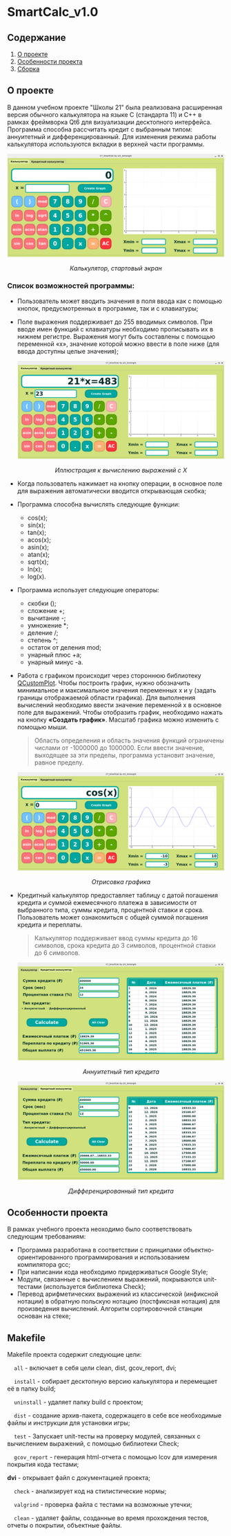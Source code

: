 # SmartCalc_v1.0

## Содержание

1. [О проекте](#о-проекте)
2. [Особенности проекта](#особенности-проекта)
3. [Сборка](#сборка)

## О проекте

В данном учебном проекте "Школы 21" была реализована расширенная версия обычного калькулятора на языке C (стандарта 11) и C++ в рамках фреймворка Qt6 для визуализации десктопного интерфейса. Программа способна рассчитать кредит с выбранным типом: аннуитетный и дифференцированный. Для изменения режима работы калькулятора используются вкладки в верхней части программы.

<div align=center>

!["Калькулятор, стартовый экран"](images/start_screen.png)

*Калькулятор, стартовый экран*
</div>

### Список возможностей программы:
* Пользователь может вводить значения в поля ввода как с помощью кнопок, предусмотренных в программе, так и с клавиатуры;
* Поле выражения поддерживает до 255 вводимых символов. При вводе имен функций с клавиатуры необходимо прописывать их в нижнем регистре. Выражения могут быть составлены с помощью переменной «x», значение которой можно ввести в поле ниже (для ввода доступны целые значения);

	<div align=center>

	!["Иллюстрация к вычислению выражений с X"](images/x_calculation.png)

	*Иллюстрация к вычислению выражений с X*
	</div>

* Когда пользователь нажимает на кнопку операции, в основное поле для выражения автоматически вводится открывающая скобка;
* Программа способна вычислять следующие функции:
	* cos(x);
	* sin(x);
	* tan(x);
	* acos(x);
	* asin(x);
	* atan(x);
	* sqrt(x);
	* ln(x);
	* log(x).
* Программа использует следующие операторы:
	* скобки ();
	* сложение +;
	* вычитание -;
	* умножение *;
	* деление /;
	* степень ^;
	* остаток от деления mod;
	* унарный плюс +a;
	* унарный минус -a.

* Работа с графиком происходит через стороннюю библиотеку [QCustomPlot](https://www.qcustomplot.com/). Чтобы построить график, нужно обозначить минимальное и максимальное значения переменных x и y (задать границы отображаемой области графика). Для выполнения вычислений необходимо ввести значение переменной x в основное поле для выражений. Чтобы отобразить график, необходимо нажать на кнопку **«Создать график»**. Масштаб графика можно изменить с помощью мыши.

	>Область определения и область значения функций ограничены числами от -1000000 до 1000000. Если ввести значение, выходящее за эти пределы, программа установит значение, равное пределу.

	<div align=center>

	!["Отрисовка графика"](images/graph.png)

	*Отрисовка графика*
	</div>

* Кредитный калькулятор предоставляет таблицу с датой погашения кредита и суммой ежемесячного платежа в зависимости от выбранного типа, суммы кредита, процентной ставки и срока. Пользователь может ознакомиться с общей суммой погашения кредита и переплаты.
	>Калькулятор поддерживает ввод суммы кредита до 16 символов, срока кредита до 3 символов, процентной ставки до 6 символов.

	<div align=center>

	!["Аннуитетный тип кредита"](images/annuity.png)

	*Аннуитетный тип кредита*
	</div>

	<div align=center>

	!["Дифференцированный тип кредита"](images/differentiated.png)

	*Дифференцированный тип кредита*
	</div>

## Особенности проекта

В рамках учебного проекта неоходимо было соответствовать следующим требованиям:
* Программа разработана в соответствии с принципами объектно-ориентированного программирования и использованием компилятора gcc;
* При написании кода необходимо придерживаться Google Style;
* Модули, связанные с вычислением выражений, покрываются unit-тестами (используется библиотека Check);
* Перевод арифметических выражений из классической (инфиксной нотации) в обратную польскую нотацию (постфиксная нотация) для произведения вычислений. Алгоритм сортировочной станции основан на стеке;

## Makefile

Makefile проекта содержит следующие цели:

&nbsp;&nbsp;&nbsp;&nbsp;``all`` - включает в себя цели clean, dist, gcov_report, dvi;

&nbsp;&nbsp;&nbsp;&nbsp;``install`` - собирает десктопную версию калькулятора и перемещает её в папку build;

&nbsp;&nbsp;&nbsp;&nbsp;``uninstall`` - удаляет папку build с проектом;

&nbsp;&nbsp;&nbsp;&nbsp;``dist`` - создание архив-пакета, содержащего в себе все необходимые файлы и инструкции для установки игры;

&nbsp;&nbsp;&nbsp;&nbsp;``test`` - Запускает unit-тесты на проверку модулей, связанных с вычислением выражений, с помощью библиотеки Check;

&nbsp;&nbsp;&nbsp;&nbsp;``gcov_report`` - генерация html-отчета с помощью lcov для измерения покрытия кода тестами;

**dvi** - открывает файл с документацией проекта;

&nbsp;&nbsp;&nbsp;&nbsp;``check`` - анализирует код на стилистические нормы;

&nbsp;&nbsp;&nbsp;&nbsp;``valgrind`` - проверка файла с тестами на возможные утечки;

&nbsp;&nbsp;&nbsp;&nbsp;``clean`` - удаляет файлы, созданные во время прохождения тестов, отчеты о покрытии, объектные файлы.
